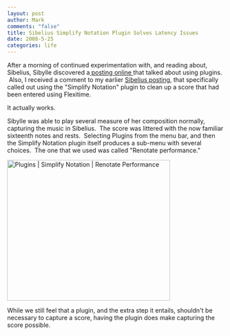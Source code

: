 ```yaml
--- 
layout: post
author: Mark
comments: "false"
title: Sibelius Simplify Notation Plugin Solves Latency Issues
date: 2008-5-25
categories: life
---
```

After a morning of continued experimentation with, and reading about, Sibelius, Sibylle discovered a<a title="Sibelius Forum - USB Keyboard Note input" href="http://www.sibeliusforum.com/forums/viewtopic.php?p=4560"> posting online </a>that talked about using plugins.  Also, I received a comment to my earlier <a title="Sibelius, Driver Installs, and Flexitime" href="http://zanshin.net/2008/05/24/sibelius-driver-installs-and-flexitime/">Sibelius posting</a>, that specifically called out using the "Simplify Notation" plugin to clean up a score that had been entered using Flexitime.  

It actually works.

Sibylle was able to play several measure of her composition normally, capturing the music in Sibelius.  The score was littered with the now familiar sixteenth notes and rests.  Selecting Plugins from the menu bar, and then the Simplify Notation plugin itself produces a sub-menu with several choices.  The one that we used was called "Renotate performance."  

<img src="http://zanshin.net/images/renotate.JPG" alt="Plugins | Simplify Notation | Renotate Performance" width="378" height="327" />

While we still feel that a plugin, and the extra step it entails, shouldn't be necessary to capture a score, having the plugin does make capturing the score possible.

 
